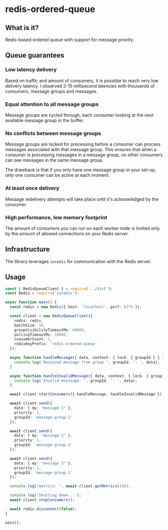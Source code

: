 # redis-ordered-queue

## What is it?

Redis-based ordered queue with support for message priority.

## Queue guarantees

### Low latency delivery

Based on traffic and amount of consumers, it is possible to reach very low delivery latency. I observed 2-15 millisecond latencies with thousands of consumers, message groups and messages.

### Equal attention to all message groups

Message groups are cycled through, each consumer looking at the next available message group in the buffer.

### No conflicts between message groups

Message groups are locked for processing before a consumer can process messages associated with that message group. This ensures that when a consumer is processing messages in a message group, no other consumers can see messages in the same message group.

The drawback is that if you only have one message group in your set-up, only one consumer can be active at each moment.

### At least once delivery

Message redelivery attempts will take place until it's acknowledged by the consumer.

### High performance, low memory footprint

The amount of consumers you can run on each worker node is limited only by the amount of allowed connections on your Redis server.

## Infrastructure

The library leverages `ioredis` for communication with the Redis server.

## Usage

```typescript
const { RedisQueueClient } = require('../dist');
const Redis = require('ioredis');

async function main() {
  const redis = new Redis({ host: 'localhost', port: 6379 });

  const client = new RedisQueueClient({
    redis: redis,
    batchSize: 10,
    groupVisibilityTimeoutMs: 60000,
    pollingTimeoutMs: 10000,
    consumerCount: 1,
    redisKeyPrefix: 'redis-ordered-queue'
  });

  async function handleMessage({ data, context: { lock: { groupId } } }) {
    console.log('Received message from group ', groupId, ': ', data);
  }

  async function handleInvalidMessage({ data, context: { lock: { groupId }} }) {
    console.log('Invalid messsage: ', groupId, ': ', data);
  }

  await client.startConsumers({ handleMessage, handleInvalidMessage });

  await client.send({
    data: { my: "message 1" },
    priority: 1,
    groupId: 'message-group-1'
  });

  await client.send({
    data: { my: "message 2" },
    priority: 1,
    groupId: 'message-group-1'
  });

  await client.send({
    data: { my: "message 3" },
    priority: 1,
    groupId: 'message-group-1'
  });

  console.log('metrics: ', await client.getMetrics(10));

  console.log('Shutting down...');
  await client.stopConsumers();

  await redis.disconnect(false);
}

main();
```

